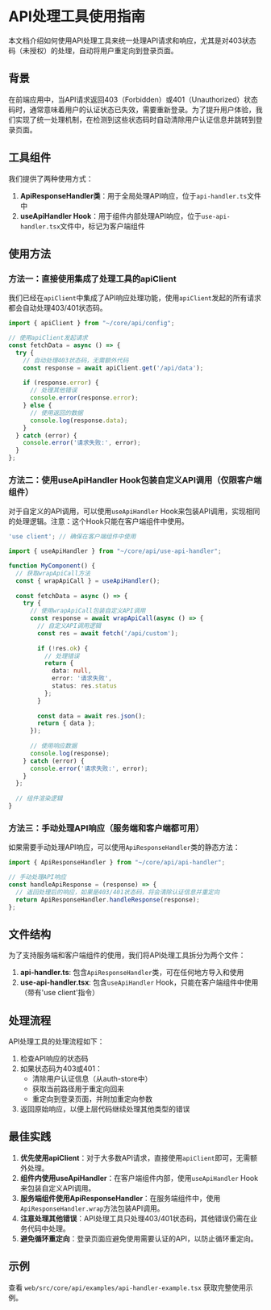 # API处理工具使用指南

本文档介绍如何使用API处理工具来统一处理API请求和响应，尤其是对403状态码（未授权）的处理，自动将用户重定向到登录页面。

## 背景

在前端应用中，当API请求返回403（Forbidden）或401（Unauthorized）状态码时，通常意味着用户的认证状态已失效，需要重新登录。为了提升用户体验，我们实现了统一处理机制，在检测到这些状态码时自动清除用户认证信息并跳转到登录页面。

## 工具组件

我们提供了两种使用方式：

1. **ApiResponseHandler类**：用于全局处理API响应，位于`api-handler.ts`文件中
2. **useApiHandler Hook**：用于组件内部处理API响应，位于`use-api-handler.tsx`文件中，标记为客户端组件

## 使用方法

### 方法一：直接使用集成了处理工具的apiClient

我们已经在`apiClient`中集成了API响应处理功能，使用`apiClient`发起的所有请求都会自动处理403/401状态码。

```typescript
import { apiClient } from "~/core/api/config";

// 使用apiClient发起请求
const fetchData = async () => {
  try {
    // 自动处理403状态码，无需额外代码
    const response = await apiClient.get('/api/data');
    
    if (response.error) {
      // 处理其他错误
      console.error(response.error);
    } else {
      // 使用返回的数据
      console.log(response.data);
    }
  } catch (error) {
    console.error('请求失败:', error);
  }
};
```

### 方法二：使用useApiHandler Hook包装自定义API调用（仅限客户端组件）

对于自定义的API调用，可以使用`useApiHandler` Hook来包装API调用，实现相同的处理逻辑。注意：这个Hook只能在客户端组件中使用。

```typescript
'use client'; // 确保在客户端组件中使用

import { useApiHandler } from "~/core/api/use-api-handler";

function MyComponent() {
  // 获取wrapApiCall方法
  const { wrapApiCall } = useApiHandler();
  
  const fetchData = async () => {
    try {
      // 使用wrapApiCall包装自定义API调用
      const response = await wrapApiCall(async () => {
        // 自定义API调用逻辑
        const res = await fetch('/api/custom');
        
        if (!res.ok) {
          // 处理错误
          return {
            data: null,
            error: '请求失败',
            status: res.status
          };
        }
        
        const data = await res.json();
        return { data };
      });
      
      // 使用响应数据
      console.log(response);
    } catch (error) {
      console.error('请求失败:', error);
    }
  };
  
  // 组件渲染逻辑
}
```

### 方法三：手动处理API响应（服务端和客户端都可用）

如果需要手动处理API响应，可以使用`ApiResponseHandler`类的静态方法：

```typescript
import { ApiResponseHandler } from "~/core/api/api-handler";

// 手动处理API响应
const handleApiResponse = (response) => {
  // 返回处理后的响应，如果是403/401状态码，将会清除认证信息并重定向
  return ApiResponseHandler.handleResponse(response);
};
```

## 文件结构

为了支持服务端和客户端组件的使用，我们将API处理工具拆分为两个文件：

1. **api-handler.ts**: 包含`ApiResponseHandler`类，可在任何地方导入和使用
2. **use-api-handler.tsx**: 包含`useApiHandler` Hook，只能在客户端组件中使用（带有'use client'指令）

## 处理流程

API处理工具的处理流程如下：

1. 检查API响应的状态码
2. 如果状态码为403或401：
   - 清除用户认证信息（从auth-store中）
   - 获取当前路径用于重定向回来
   - 重定向到登录页面，并附加重定向参数
3. 返回原始响应，以便上层代码继续处理其他类型的错误

## 最佳实践

1. **优先使用apiClient**：对于大多数API请求，直接使用`apiClient`即可，无需额外处理。
2. **组件内使用useApiHandler**：在客户端组件内部，使用`useApiHandler` Hook来包装自定义API调用。
3. **服务端组件使用ApiResponseHandler**：在服务端组件中，使用`ApiResponseHandler.wrap`方法包装API调用。
4. **注意处理其他错误**：API处理工具只处理403/401状态码，其他错误仍需在业务代码中处理。
5. **避免循环重定向**：登录页面应避免使用需要认证的API，以防止循环重定向。

## 示例

查看 `web/src/core/api/examples/api-handler-example.tsx` 获取完整使用示例。 
